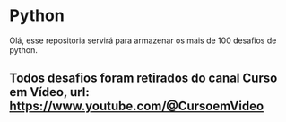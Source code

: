 # Python

Olá, esse repositoria servirá para armazenar os mais de 100 desafios de python. 
 ## Todos desafios foram retirados do canal Curso em Vídeo, url: https://www.youtube.com/@CursoemVideo
